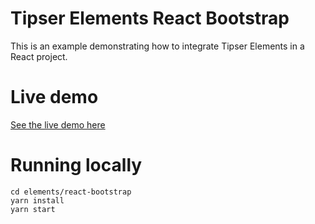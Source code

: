 # Tipser Elements React Bootstrap

This is an example demonstrating how to integrate Tipser Elements in a React project.

# Live demo

[See the live demo here](https://tipser-elements-react-bootstrap.netlify.app)

# Running locally

```
cd elements/react-bootstrap
yarn install
yarn start
```
